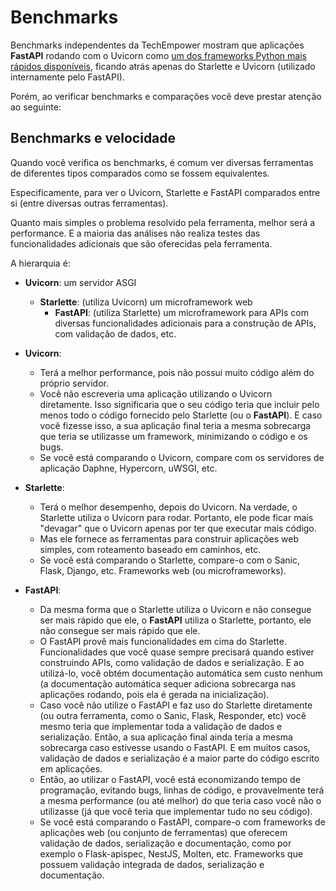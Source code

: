 # Benchmarks

Benchmarks independentes da TechEmpower mostram que aplicações **FastAPI** rodando com o Uvicorn como <a href="https://www.techempower.com/benchmarks/#section=test&runid=7464e520-0dc2-473d-bd34-dbdfd7e85911&hw=ph&test=query&l=zijzen-7" class="external-link" target="_blank">um dos frameworks Python mais rápidos disponíveis</a>, ficando atrás apenas do Starlette e Uvicorn (utilizado internamente pelo FastAPI).

Porém, ao verificar benchmarks e comparações você deve prestar atenção ao seguinte:

## Benchmarks e velocidade

Quando você verifica os benchmarks, é comum ver diversas ferramentas de diferentes tipos comparados como se fossem equivalentes.

Especificamente, para ver o Uvicorn, Starlette e FastAPI comparados entre si (entre diversas outras ferramentas).

Quanto mais simples o problema resolvido pela ferramenta, melhor será a performance. E a maioria das análises não realiza testes das funcionalidades adicionais que são oferecidas pela ferramenta.

A hierarquia é:

* **Uvicorn**: um servidor ASGI
    * **Starlette**: (utiliza Uvicorn) um microframework web
        * **FastAPI**: (utiliza Starlette) um microframework para APIs com diversas funcionalidades adicionais para a construção de APIs, com validação de dados, etc.

* **Uvicorn**:
    * Terá a melhor performance, pois não possui muito código além do próprio servidor.
    * Você não escreveria uma aplicação utilizando o Uvicorn diretamente. Isso significaria que o seu código teria que incluir pelo menos todo o código fornecido pelo Starlette (ou o **FastAPI**). E caso você fizesse isso, a sua aplicação final teria a mesma sobrecarga que teria se utilizasse um framework, minimizando o código e os bugs.
    * Se você está comparando o Uvicorn, compare com os servidores de aplicação Daphne, Hypercorn, uWSGI, etc.
* **Starlette**:
    * Terá o melhor desempenho, depois do Uvicorn. Na verdade, o Starlette utiliza o Uvicorn para rodar. Portanto, ele pode ficar mais "devagar" que o Uvicorn apenas por ter que executar mais código.
    * Mas ele fornece as ferramentas para construir aplicações web simples, com roteamento baseado em caminhos, etc.
    * Se você está comparando o Starlette, compare-o com o Sanic, Flask, Django, etc. Frameworks web (ou microframeworks).
* **FastAPI**:
    * Da mesma forma que o Starlette utiliza o Uvicorn e não consegue ser mais rápido que ele, o **FastAPI** utiliza o Starlette, portanto, ele não consegue ser mais rápido que ele.
    * O FastAPI provê mais funcionalidades em cima do Starlette. Funcionalidades que você quase sempre precisará quando estiver construindo APIs, como validação de dados e serialização. E ao utilizá-lo, você obtém documentação automática sem custo nenhum (a documentação automática sequer adiciona sobrecarga nas aplicações rodando, pois ela é gerada na inicialização).
    * Caso você não utilize o FastAPI e faz uso do Starlette diretamente (ou outra ferramenta, como o Sanic, Flask, Responder, etc) você mesmo teria que implementar toda a validação de dados e serialização. Então, a sua aplicação final ainda teria a mesma sobrecarga caso estivesse usando o FastAPI. E em muitos casos, validação de dados e serialização é a maior parte do código escrito em aplicações.
    * Então, ao utilizar o FastAPI, você está economizando tempo de programação, evitando bugs, linhas de código, e provavelmente terá a mesma performance (ou até melhor) do que teria caso você não o utilizasse (já que você teria que implementar tudo no seu código).
    * Se você está comparando o FastAPI, compare-o com frameworks de aplicações web (ou conjunto de ferramentas) que oferecem validação de dados, serialização e documentação, como por exemplo o Flask-apispec, NestJS, Molten, etc. Frameworks que possuem validação integrada de dados, serialização e documentação.
